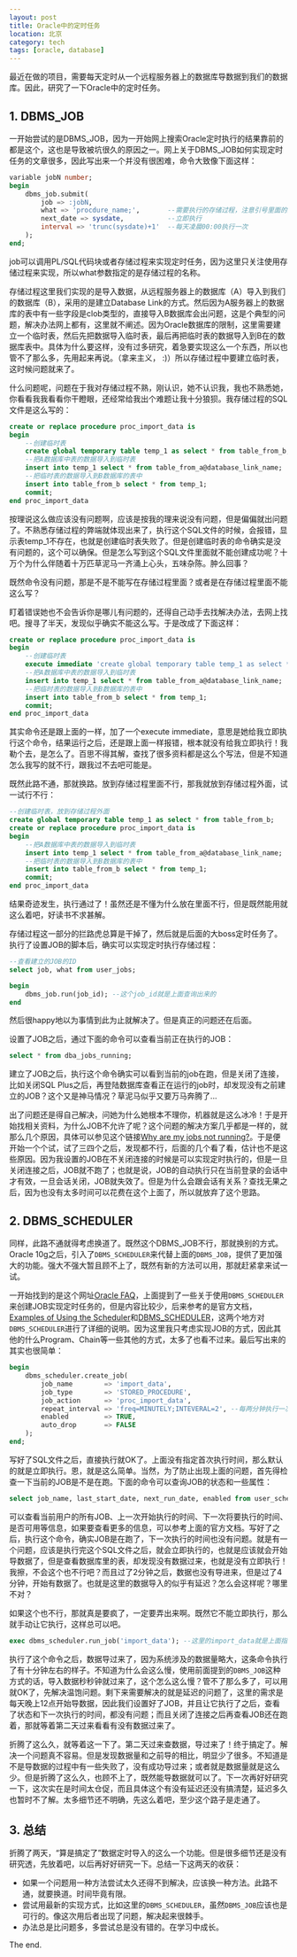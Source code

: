 ```yaml
---
layout: post
title: Oracle中的定时任务
location: 北京
category: tech
tags: [oracle, database]
---
```

最近在做的项目，需要每天定时从一个远程服务器上的数据库导数据到我们的数据库。因此，研究了一下Oracle中的定时任务。

## **1. DBMS_JOB**
一开始尝试的是DBMS_JOB，因为一开始网上搜索Oracle定时执行的结果靠前的都是这个，这也是导致被坑很久的原因之一。网上关于DBMS_JOB如何实现定时任务的文章很多，因此写出来一个并没有很困难，命令大致像下面这样：

```sql
variable jobN number;
begin
    dbms_job.submit(
        job => :jobN,
        what => 'procdure_name;',       --需要执行的存储过程，注意引号里面的分号
        next_date => sysdate,           --立即执行
        interval => 'trunc(sysdate)+1'  --每天凌晨00:00执行一次
    );
end;
```

job可以调用PL/SQL代码块或者存储过程来实现定时任务，因为这里只关注使用存储过程来实现，所以what参数指定的是存储过程的名称。

存储过程这里我们实现的是导入数据，从远程服务器上的数据库（A）导入到我们的数据库（B），采用的是建立Database Link的方式。然后因为A服务器上的数据库的表中有一些字段是clob类型的，直接导入B数据库会出问题，这是个典型的问题，解决办法网上都有，这里就不阐述。因为Oracle数据库的限制，这里需要建立一个临时表，然后先把数据导入临时表，最后再把临时表的数据导入到B在的数据库表中。具体为什么要这样，没有过多研究，着急要实现这么一个东西，所以也管不了那么多，先用起来再说。（拿来主义， :)）所以存储过程中要建立临时表，这时候问题就来了。

什么问题呢，问题在于我对存储过程不熟，刚认识，她不认识我，我也不熟悉她，你看看我我看看你干瞪眼，还经常给我出个难题让我十分狼狈。我存储过程的SQL文件是这么写的：

```sql
create or replace procedure proc_import_data is
begin
    --创建临时表
    create global temporary table temp_1 as select * from table_from_b;
    --把A数据库中表的数据导入到临时表
    insert into temp_1 select * from table_from_a@database_link_name;
    --把临时表的数据导入到B数据库的表中
    insert into table_from_b select * from temp_1;
    commit;
end proc_import_data
```

按理说这么做应该没有问题啊，应该是按我的理来说没有问题，但是偏偏就出问题了。不熟悉存储过程的弊端就体现出来了，执行这个SQL文件的时候，会报错，显示表temp_1不存在，也就是创建临时表失败了。但是创建临时表的命令确实是没有问题的，这个可以确保。但是怎么写到这个SQL文件里面就不能创建成功呢？十万个为什么伴随着十万匹草泥马一齐涌上心头，五味杂陈。肿么回事？

既然命令没有问题，那是不是不能写在存储过程里面？或者是在存储过程里面不能这么写？

盯着错误她也不会告诉你是哪儿有问题的，还得自己动手去找解决办法，去网上找吧。搜寻了半天，发现似乎确实不能这么写。于是改成了下面这样：

```sql
create or replace procedure proc_import_data is
begin
    --创建临时表
    execute immediate 'create global temporary table temp_1 as select * from table_from_b';
    --把A数据库中表的数据导入到临时表
    insert into temp_1 select * from table_from_a@database_link_name;
    --把临时表的数据导入到B数据库的表中
    insert into table_from_b select * from temp_1;
    commit;
end proc_import_data
```

其实命令还是跟上面的一样，加了一个execute immediate，意思是她给我立即执行这个命令，结果运行之后，还是跟上面一样报错，根本就没有给我立即执行！我勒个去，是怎么了。百思不得其解，查找了很多资料都是这么个写法，但是不知道怎么我写的就不行，跟我过不去吧可能是。

既然此路不通，那就换路。放到存储过程里面不行，那我就放到存储过程外面，试一试行不行：

```sql
--创建临时表，放到存储过程外面
create global temporary table temp_1 as select * from table_from_b;
create or replace procedure proc_import_data is
begin
    --把A数据库中表的数据导入到临时表
    insert into temp_1 select * from table_from_a@database_link_name;
    --把临时表的数据导入到B数据库的表中
    insert into table_from_b select * from temp_1;
    commit;
end proc_import_data
```

结果奇迹发生，执行通过了！虽然还是不懂为什么放在里面不行，但是既然能用就这么着吧，好读书不求甚解。

存储过程这一部分的拦路虎总算是干掉了，然后就是后面的大boss定时任务了。执行了设置JOB的脚本后，确实可以实现定时执行存储过程：

```sql
--查看建立的JOB的ID
select job, what from user_jobs;

begin
    dbms_job.run(job_id); --这个job_id就是上面查询出来的
end
```

然后很happy地以为事情到此为止就解决了。但是真正的问题还在后面。

设置了JOB之后，通过下面的命令可以查看当前正在执行的JOB：

```sql
select * from dba_jobs_running;
```

建立了JOB之后，执行这个命令确实可以看到当前的job在跑，但是关闭了连接，比如关闭SQL Plus之后，再登陆数据库查看正在运行的job时，却发现没有之前建立的JOB？这个又是神马情况？草泥马似乎又要万马奔腾了...

出了问题还是得自己解决，问她为什么她根本不理你，机器就是这么冰冷！于是开始找相关资料，为什么JOB不允许了呢？这个问题的解决方案几乎都是一样的，就那么几个原因，具体可以参见这个链接[Why are my jobs not running?](https://community.oracle.com/thread/648581)。于是便开始一个个试，试了三四个之后，发现都不行，后面的几个看了看，估计也不是这些原因。因为我设置的JOB在不关闭连接的时候是可以实现定时执行的，但是一旦关闭连接之后，JOB就不跑了；也就是说，JOB的自动执行只在当前登录的会话中才有效，一旦会话关闭，JOB就失效了。但是为什么会跟会话有关系？查找无果之后，因为也没有太多时间可以花费在这个上面了，所以就放弃了这个思路。

## **2. DBMS_SCHEDULER**
同样，此路不通就得考虑换道了。既然这个DBMS_JOB不行，那就换别的方式。Oracle 10g之后，引入了`DBMS_SCHEDULER`来代替上面的`DBMS_JOB`，提供了更加强大的功能。强大不强大暂且顾不上了，既然有新的方法可以用，那就赶紧拿来试一试。

一开始找到的是这个网址[Oracle FAQ](http://www.orafaq.com/wiki/DBMS_SCHEDULER)，上面提到了一些关于使用`DBMS_SCHEDULER`来创建JOB实现定时任务的，但是内容比较少，后来参考的是官方文档，[Examples of Using the Scheduler](https://docs.oracle.com/cd/B28359_01/server.111/b28310/schedadmin006.htm#ADMIN12063)和[DBMS_SCHEDULER](https://docs.oracle.com/cd/B28359_01/appdev.111/b28419/d_sched.htm#i1000363)，这两个地方对`DBMS_SCHEDULER`进行了详细的说明。因为这里我只考虑实现JOB的方式，因此其他的什么Program、Chain等一些其他的方式，太多了也看不过来。最后写出来的其实也很简单：

```sql
begin
    dbms_scheduler.create_job(
        job_name        => 'import_data',
        job_type        => 'STORED_PROCEDURE',
        job_action      => 'proc_import_data',
        repeat_interval => 'freq=MINUTELY;INTEVERAL=2', --每两分钟执行一次
        enabled         => TRUE,
        auto_drop       => FALSE
    );
end;
```

写好了SQL文件之后，直接执行就OK了。上面没有指定首次执行时间，那么默认的就是立即执行。恩，就是这么简单。当然，为了防止出现上面的问题，首先得检查一下当前的JOB是不是在跑。下面的命令可以查询JOB的状态和一些属性：

```sql
select job_name, last_start_date, next_run_date, enabled from user_scheduler_jobs;
```

可以查看当前用户的所有JOB、上一次开始执行的时间、下一次将要执行的时间、是否可用等信息，如果要查看更多的信息，可以参考上面的官方文档。写好了之后，执行这个命令，确实JOB是在跑了，下一次执行的时间也没有问题。就是有一个问题，应该是执行完这个SQL文件之后，就会立即执行的，也就是应该就会开始导数据了，但是查看数据库里的表，却发现没有数据过来，也就是没有立即执行！我擦，不会这个也不行吧？而且过了2分钟之后，数据也没有导进来，但是过了4分钟，开始有数据了。也就是这里的数据导入的似乎有延迟？怎么会这样呢？哪里不对？

如果这个也不行，那就真是要疯了，一定要弄出来啊。既然它不能立即执行，那么就手动让它执行，这样总可以吧。

```sql
exec dbms_scheduler.run_job('import_data'); --这里的import_data就是上面指定的JOB的名称
```

执行了这个命令之后，数据导过来了，因为系统涉及的数据量略大，这条命令执行了有十分钟左右的样子。不知道为什么会这么慢，使用前面提到的`DBMS_JOB`这种方式的话，导入数据秒秒钟就过来了，这个怎么这么慢？管不了那么多了，可以用就OK了，先解决温饱问题。剩下来需要解决的就是延迟的问题了，这里的需求是每天晚上12点开始导数据，因此我们设置好了JOB，并且让它执行了之后，查看了状态和下一次执行的时间，都没有问题；而且关闭了连接之后再查看JOB还在跑着，那就等着第二天过来看看有没有数据过来了。

折腾了这么久，就等着这一下了。第二天过来查数据，导过来了！终于搞定了。解决一个问题真不容易。但是发现数据量和之前导的相比，明显少了很多。不知道是不是导数据的过程中有一些失败了，没有成功导过来；或者就是数据量就是这么少。但是折腾了这么久，也顾不上了，既然能导数据就可以了。下一次再好好研究一下，这次实在是时间太仓促，而且具体这个有没有延迟还没有搞清楚，延迟多久也暂时不了解。太多细节还不明确，先这么着吧，至少这个路子是走通了。

## **3. 总结**
折腾了两天，“算是搞定了”数据定时导入的这么一个功能。但是很多细节还是没有研究透，先放着吧，以后再好好研究一下。总结一下这两天的收获：

- 如果一个问题用一种方法尝试太久还得不到解决，应该换一种方法。此路不通，就要换道。时间毕竟有限。
- 尝试用最新的实现方式，比如这里的`DBMS_SCHEDULER`，虽然`DBMS_JOB`应该也是可行的。像这次用后者出现了问题，解决起来很棘手。
- 办法总是比问题多，多尝试总是没有错的。在学习中成长。

The end.
